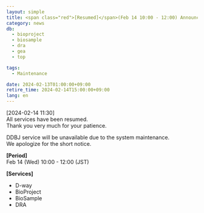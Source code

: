 ```yaml
---
layout: simple
title: <span class="red">[Resumed]</span>(Feb 14 10:00 - 12:00) Announcement of D-way suspension 
category: news
db:
  - bioproject
  - biosample
  - dra
  - gea
  - top

tags:
  - Maintenance

date: 2024-02-13T01:00:00+09:00
retire_time: 2024-02-14T15:00:00+09:00
lang: en
---
```


<span class="red">[2024-02-14 11:30]</span>    
All services have been resumed.    
Thank you very much for your patience.    

DDBJ service will be unavailable due to the system maintenance.    
We apologize for the short notice.

**[Period]**  
Feb 14 (Wed) 10:00 - 12:00 (JST)    

**[Services]** 
- D-way   
- BioProject
- BioSample
- DRA

